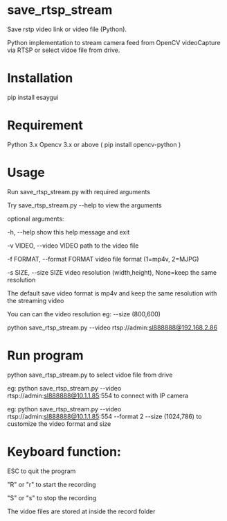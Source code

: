 # save_rtsp_stream
Save rstp video link or video file (Python).

Python implementation to stream camera feed from OpenCV videoCapture via RTSP or select vidoe file from drive.

# Installation
pip install esaygui

# Requirement
Python 3.x
Opencv 3.x or above ( pip install opencv-python )

# Usage

Run save_rtsp_stream.py with required arguments

Try save_rtsp_stream.py --help to view the arguments

optional arguments:
 
  -h, --help            show this help message and exit
  
  -v VIDEO, --video VIDEO
                        path to the video file
  
  -f FORMAT, --format FORMAT
                        video file format (1=mp4v, 2=MJPG)
  
  -s SIZE, --size SIZE  video resolution (width,height), None=keep the same
                        resolution

The default save video format is mp4v and keep the same resolution with the streaming video

You can can the video resolution eg: --size (800,600)

python save_rtsp_stream.py --video rtsp://admin:sl888888@192.168.2.86

# Run program

python save_rtsp_stream.py to select vidoe file from drive

eg: python save_rtsp_stream.py --video rtsp://admin:sl888888@10.1.1.85:554 to connect with IP camera

eg: python save_rtsp_stream.py --video rtsp://admin:sl888888@10.1.1.85:554 --format 2 --size (1024,786) to customize the video format and size

# Keyboard function:

ESC to quit the program

"R" or "r" to start the recording

"S" or "s" to stop the recording

The vidoe files are stored at inside the record folder
